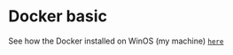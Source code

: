 # Docker basic

See how the Docker installed on WinOS (my machine) [`here`](https://github.com/lqtruong/kafka-docker)